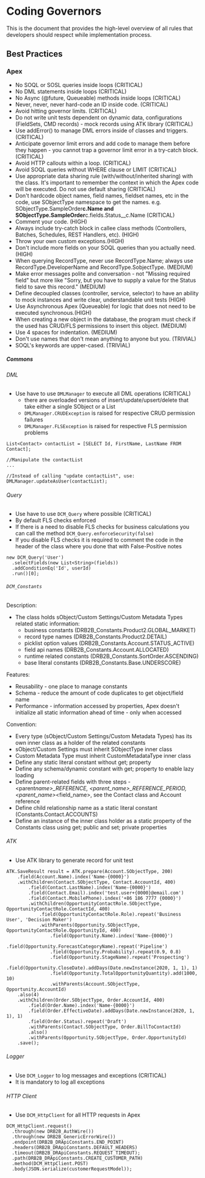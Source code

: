 # Coding Governors

This is the document that provides the high-level overview of all rules that developers should respect while implementation process.

## Best Practices

### Apex

-   No SOQL or SOSL queries inside loops (CRITICAL)
-   No DML statements inside loops (CRITICAL)
-   No Async (@future, Queueable) methods inside loops (CRITICAL)
-   Never, never, never hard-code an ID inside code. (CRITICAL)
-   Avoid hitting governor limits. (CRITICAL)
-   Do not write unit tests dependent on dynamic data, configurations (FieldSets, CMD records) - mock records using ATK library (CRITICAL)
-   Use addError() to manage DML errors inside of classes and triggers. (CRITICAL)
-   Anticipate governor limit errors and add code to manage them before they happen - you cannot trap a governor limit error in a try-catch block. (CRITICAL)
-   Avoid HTTP callouts within a loop. (CRITICAL)
-   Avoid SOQL queries without WHERE clause or LIMIT (CRITICAL)
-   Use appropriate data sharing rule (with/without/inherited sharing) with the class. It's important to remember the context in which the Apex code will be executed. Do not use default sharing (CRITICAL)
-   Don't hardcode object names, field names, fieldset names, etc in the code, use SObjectType namespace to get the names. e.g. SObjectType.SampleOrder**c.Name and SObjectType.SampleOrder**c.fields.Status\_\_c.Name (CRITICAL)
-   Comment your code. (HIGH)
-   Always include try-catch block in callee class methods (Controllers, Batches, Schedules, REST Handlers, etc). (HIGH)
-   Throw your own custom exceptions.(HIGH)
-   Don't include more fields on your SOQL queries than you actually need. (HIGH)
-   When querying RecordType, never use RecordType.Name; always use RecordType.DeveloperName and RecordType.SobjectType. (MEDIUM)
-   Make error messages polite and conversation - not "Missing required field" but more like "Sorry, but you have to supply a value for the Status field to save this record." (MEDIUM)
-   Define decoupled classes (controller, service, selector) to have an ability to mock instances and write clear, understandable unit tests (HIGH)
-   Use Asynchronous Apex (Queueable) for logic that does not need to be executed synchronous.(HIGH)
-   When creating a new object in the database, the program must check if the used has CRUD/FLS permissions to insert this object. (MEDIUM)
-   Use 4 spaces for indentation. (MEDIUM)
-   Don't use names that don't mean anything to anyone but you. (TRIVIAL)
-   SOQL's keywords are upper-cased. (TRIVIAL)

##### Commons

###### DML

-   Use have to use `DMLManager` to execute all DML operations (CRITICAL)
    -   there are overloaded versions of insert/update/upsert/delete that take either a single SObject or a List
    -   `DMLManager.CRUDException` is raised for respective CRUD permission failures
    -   `DMLManager.FLSException` is raised for respective FLS permission problems

```
List<Contact> contactList = [SELECT Id, FirstName, LastName FROM Contact];

//Manipulate the contactList
...

//Instead of calling "update contactList", use:
DMLManager.updateAsUser(contactList);
```

###### Query

-   Use have to use `DCM_Query` where possible (CRITICAL)
-   By default FLS checks enforced
-   If there is a need to disable FLS checks for business calculations you can call the method `DCM_Query.enforceSecurity(false)`
-   If you disable FLS checks it is required to comment the code in the header of the class where you done that with False-Positive notes

```
new DCM_Query('User')
  .selectFields(new List<String>(fields))
  .addConditionEq('Id', userId)
  .run()[0];
```

###### `DCM_Constants`

Description:

-   The class holds sObject/Custom Settings/Custom Metadata Types related static information:
    -   business constants (DRB2B_Constants.Product2.GLOBAL_MARKET)
    -   record type names (DRB2B_Constants.Product2.DETAIL)
    -   picklist option values (DRB2B_Constants.Account.STATUS_ACTIVE)
    -   field api names (DRB2B_Constants.Account.ALLOCATED)
    -   runtime related constants (DRB2B_Constants.SortOrder.ASCENDING)
    -   base literal constants (DRB2B_Constants.Base.UNDERSCORE)

Features:

-   Reusability - one place to manage constants
-   Schema - reduce the amount of code duplicates to get object/field name
-   Performance - information accessed by properties, Apex doesn't initialize all static information ahead of time - only when accessed

Convention:

-   Every type (sObject/Custom Settings/Custom Metadata Types) has its own inner class as a holder of the related constants
-   sObject/Custom Settings must inherit SObjectType inner class
-   Custom Metadata Type must inherit CustomMetadataType inner class
-   Define any static literal constant without get; property
-   Define any schema/dynamic constant with get; property to enable lazy loading
-   Define parent-related fields with three steps - <parent*name>\_REFERENCE, <parent_name>\_REFERENCE_PERIOD, <parent_name>*<field_name>, see the Contact class and Account reference
-   Define child relationship name as a static literal constant (Constants.Contact.ACCOUNTS)
-   Define an instance of the inner class holder as a static property of the Constants class using get; public and set; private properties

###### ATK

-   Use ATK library to generate record for unit test

```
ATK.SaveResult result = ATK.prepare(Account.SObjectType, 200)
    .field(Account.Name).index('Name-{0000}')
    .withChildren(Contact.SObjectType, Contact.AccountId, 400)
        .field(Contact.LastName).index('Name-{0000}')
        .field(Contact.Email).index('test.user+{0000}@email.com')
        .field(Contact.MobilePhone).index('+86 186 7777 {0000}')
        .withChildren(OpportunityContactRole.SObjectType, OpportunityContactRole.ContactId, 400)
            .field(OpportunityContactRole.Role).repeat('Business User', 'Decision Maker')
            .withParents(Opportunity.SObjectType, OpportunityContactRole.OpportunityId, 400)
                .field(Opportunity.Name).index('Name-{0000}')
                .field(Opportunity.ForecastCategoryName).repeat('Pipeline')
                .field(Opportunity.Probability).repeat(0.9, 0.8)
                .field(Opportunity.StageName).repeat('Prospecting')
                .field(Opportunity.CloseDate).addDays(Date.newInstance(2020, 1, 1), 1)
                .field(Opportunity.TotalOpportunityQuantity).add(1000, 10)
                .withParents(Account.SObjectType, Opportunity.AccountId)
    .also(4)
    .withChildren(Order.SObjectType, Order.AccountId, 400)
        .field(Order.Name).index('Name-{0000}')
        .field(Order.EffectiveDate).addDays(Date.newInstance(2020, 1, 1), 1)
        .field(Order.Status).repeat('Draft')
        .withParents(Contact.SObjectType, Order.BillToContactId)
        .also()
        .withParents(Opportunity.SObjectType, Order.OpportunityId)
    .save();
```

###### Logger

-   Use `DCM_Logger` to log messages and exceptions (CRITICAL)
-   It is mandatory to log all exceptions

###### HTTP Client

-   Use `DCM_HttpClient` for all HTTP requests in Apex

```
DCM_HttpClient.request()
  .through(new DRB2B_AuthWire())
  .through(new DRB2B_GenericErrorWire())
  .endpoint(DRB2B_DRApiConstants.END_POINT)
  .headers(DRB2B_DRApiConstants.DEFAULT_HEADERS)
  .timeout(DRB2B_DRApiConstants.REQUEST_TIMEOUT);
  .path(DRB2B_DRApiConstants.CREATE_CUSTOMER_PATH)
  .method(DCM_HttpClient.POST)
  .body(JSON.serialize(customerRequestModel));
```
